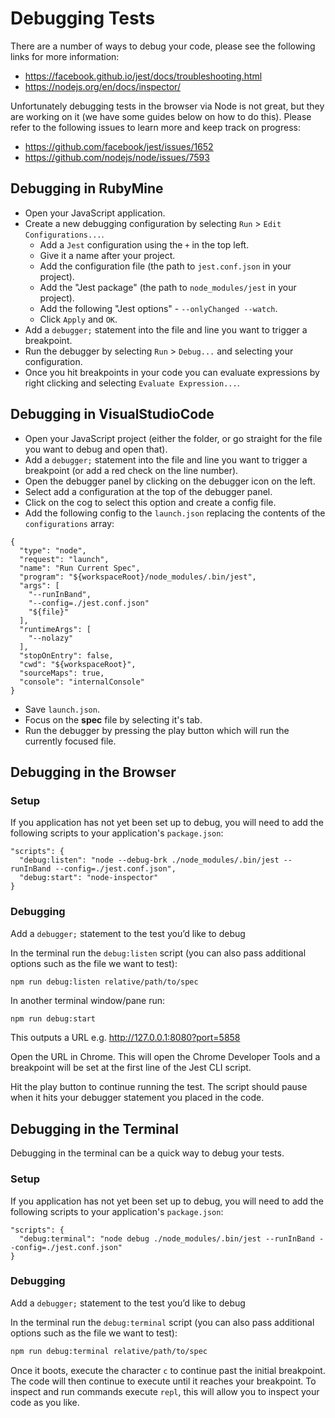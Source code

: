 # Debugging Tests

There are a number of ways to debug your code, please see the following links for more information:

* https://facebook.github.io/jest/docs/troubleshooting.html
* https://nodejs.org/en/docs/inspector/

Unfortunately debugging tests in the browser via Node is not great, but they are working on it (we have some guides below on how to do this). Please refer to the following issues to learn more and keep track on progress:

* https://github.com/facebook/jest/issues/1652
* https://github.com/nodejs/node/issues/7593

## Debugging in RubyMine

* Open your JavaScript application.
* Create a new debugging configuration by selecting `Run` > `Edit Configurations...`.
  * Add a `Jest` configuration using the `+` in the top left.
  * Give it a name after your project.
  * Add the configuration file (the path to `jest.conf.json` in your project).
  * Add the "Jest package" (the path to `node_modules/jest` in your project).
  * Add the following "Jest options" - `--onlyChanged --watch`.
  * Click `Apply` and `OK`.
* Add a `debugger;` statement into the file and line you want to trigger a breakpoint.
* Run the debugger by selecting `Run` > `Debug...` and selecting your configuration.
* Once you hit breakpoints in your code you can evaluate expressions by right clicking and selecting `Evaluate Expression...`.

## Debugging in VisualStudioCode

* Open your JavaScript project (either the folder, or go straight for the file you want to debug and open that).
* Add a `debugger;` statement into the file and line you want to trigger a breakpoint (or add a red check on the line number).
* Open the debugger panel by clicking on the debugger icon on the left.
* Select add a configuration at the top of the debugger panel.
* Click on the cog to select this option and create a config file.
* Add the following config to the `launch.json` replacing the contents of the `configurations` array:

```
{
  "type": "node",
  "request": "launch",
  "name": "Run Current Spec",
  "program": "${workspaceRoot}/node_modules/.bin/jest",
  "args": [
    "--runInBand",
    "--config=./jest.conf.json"
    "${file}"
  ],
  "runtimeArgs": [
    "--nolazy"
  ],
  "stopOnEntry": false,
  "cwd": "${workspaceRoot}",
  "sourceMaps": true,
  "console": "internalConsole"
}

```

* Save `launch.json`.
* Focus on the __spec__ file by selecting it's tab.
* Run the debugger by pressing the play button which will run the currently focused file.

## Debugging in the Browser

### Setup

If you application has not yet been set up to debug, you will need to add the following scripts to your application's `package.json`:

```
"scripts": {
  "debug:listen": "node --debug-brk ./node_modules/.bin/jest --runInBand --config=./jest.conf.json",
  "debug:start": "node-inspector"
}
```

### Debugging

Add a `debugger;` statement to the test you’d like to debug

In the terminal run the `debug:listen` script (you can also pass additional options such as the file we want to test):

```bash
npm run debug:listen relative/path/to/spec
```

In another terminal window/pane run:

```
npm run debug:start
```

This outputs a URL e.g. http://127.0.0.1:8080?port=5858

Open the URL in Chrome. This will open the Chrome Developer Tools and a breakpoint will be set at the first line of the Jest CLI script.

Hit the play button to continue running the test. The script should pause when it hits your debugger statement you placed in the code.

## Debugging in the Terminal

Debugging in the terminal can be a quick way to debug your tests.

### Setup

If you application has not yet been set up to debug, you will need to add the following scripts to your application's `package.json`:

```
"scripts": {
  "debug:terminal": "node debug ./node_modules/.bin/jest --runInBand --config=./jest.conf.json"
}
```

### Debugging

Add a `debugger;` statement to the test you’d like to debug

In the terminal run the `debug:terminal` script (you can also pass additional options such as the file we want to test):

```bash
npm run debug:terminal relative/path/to/spec
```

Once it boots, execute the character `c` to continue past the initial breakpoint. The code will then continue to execute until it reaches your breakpoint. To inspect and run commands execute `repl`, this will allow you to inspect your code as you like.
